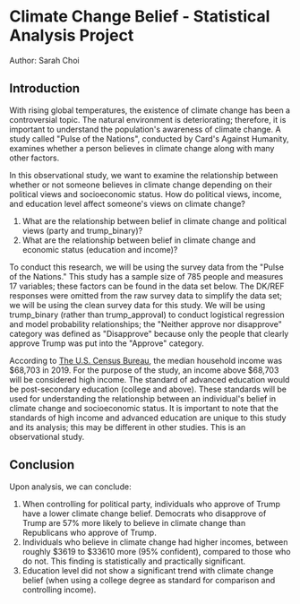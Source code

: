 # Climate Change Belief - Statistical Analysis Project

Author: Sarah Choi

## Introduction

With rising global temperatures, the existence of climate change has been a controversial topic. The natural environment is deteriorating; therefore, it is important to understand the population's awareness of climate change. A study called "Pulse of the Nations", conducted by Card's Against Humanity, examines whether a person believes in climate change along with many other factors. 

In this observational study, we want to examine the relationship between whether or not someone believes in climate change depending on their political views and socioeconomic status. How do political views, income, and education level affect someone's views on climate change?

  1. What are the relationship between belief in climate change and political views (party and trump_binary)? 
  2. What are the relationship between belief in climate change and economic status (education and income)?

To conduct this research, we will be using the survey data from the "Pulse of the Nations." This study has a sample size of 785 people and measures 17 variables; these factors can be found in the data set below. The DK/REF responses were omitted from the raw survey data to simplify the data set; we will be using the clean survey data for this study. We will be using trump_binary (rather than trump_approval) to conduct logistical regression and model probability relationships; the "Neither approve nor disapprove" category was defined as "Disapprove" because only the people that clearly approve Trump was put into the "Approve" category. 

According to [The U.S. Census Bureau](“https://www.census.gov/library/publications/2020/demo/p60-270.html”), the median household income was $68,703 in 2019. For the purpose of the study, an income above $68,703 will be considered high income. The standard of advanced education would be post-secondary education (college and above). These standards will be used for understanding the relationship between an individual's belief in climate change and socioeconomic status. It is important to note that the standards of high income and advanced education are unique to this study and its analysis; this may be different in other studies. This is an observational study. 

## Conclusion
Upon analysis, we can conclude: 

  1. When controlling for political party, individuals who approve of Trump have a lower climate change belief. Democrats who disapprove of Trump are 57% more likely to believe in climate change than Republicans who approve of Trump.  
  2. Individuals who believe in climate change had higher incomes, between roughly $3619 to $33610 more (95% confident), compared to those who do not. This finding is statistically and practically significant.
  3. Education level did not show a significant trend with climate change belief (when using a college degree as standard for comparison and controlling income).  
